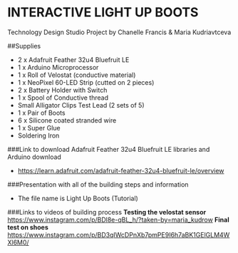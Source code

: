 # INTERACTIVE LIGHT UP BOOTS
Technology Design Studio Project by Chanelle Francis &amp; Maria Kudriavtceva

##Supplies

- 2 x Adafruit Feather 32u4 Bluefruit LE
- 1 x Arduino Microprocessor
- 1 x Roll of Velostat (conductive material)
- 1 x NeoPixel 60-LED Strip (cutted on 2 pieces)
- 2 x Battery Holder with Switch
- 1 x Spool of Conductive thread
- Small Alligator Clips Test Lead (2 sets of 5)
- 1 x Pair of Boots
- 6 x Silicone coated stranded wire
- 1 x Super Glue
- Soldering Iron

###Link to download Adafruit Feather 32u4 Bluefruit LE libraries and Arduino download
- https://learn.adafruit.com/adafruit-feather-32u4-bluefruit-le/overview

###Presentation with all of the building steps and information
- The file name is Light Up Boots (Tutorial)

###Links to videos of building process
**Testing the velostat sensor** https://www.instagram.com/p/BDl8e-qBL_h/?taken-by=maria_kudrow
**Final test on shoes** https://www.instagram.com/p/BD3qIWcDPnXb7pmPE9I6h7aBK1GElGLM4WXl6M0/

